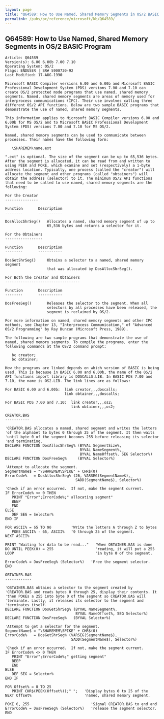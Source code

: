 ```yaml
---
layout: page
title: "Q64589: How to Use Named, Shared Memory Segments in OS/2 BASIC Program"
permalink: /pubs/pc/reference/microsoft/kb/Q64589/
---
```


## Q64589: How to Use Named, Shared Memory Segments in OS/2 BASIC Program

	Article: Q64589
	Version(s): 6.00 6.00b 7.00 7.10
	Operating System: OS/2
	Flags: ENDUSER | SR# S900730-92
	Last Modified: 17-AUG-1990
	
	Microsoft BASIC Compiler versions 6.00 and 6.00b and Microsoft BASIC
	Professional Development System (PDS) versions 7.00 and 7.10 can
	create OS/2 protected mode programs that use named, shared memory
	segments. Named, shared memory segments are areas of memory used for
	interprocess communications (IPC). Their use involves calling three
	different OS/2 API functions. Below are two sample BASIC programs that
	demonstrate the use of named, shared memory segments.
	
	This information applies to Microsoft BASIC Compiler versions 6.00 and
	6.00b for MS OS/2 and to Microsoft BASIC Professional Development
	System (PDS) versions 7.00 and 7.10 for MS OS/2.
	
	Named, shared memory segments can be used to communicate between
	processes. Their names have the following form:
	
	   \SHAREMEM\name.ext
	
	".ext" is optional. The size of the segment can be up to 65,536 bytes.
	After the segment is allocated, it can be read from and written to
	using PEEK and POKE, which examine and set (respectively) a 1-byte
	address location. Typically, one process (called the "creator") will
	allocate the segment and other programs (called "obtainers") will
	obtain the address (selector) to it. The minimum OS/2 API functions
	that need to be called to use named, shared memory segments are the
	following:
	
	For the Creator
	---------------
	
	Function       Description
	--------       -----------
	
	DosAllocShrSeg()   Allocates a named, shared memory segment of up to
	                   65,536 bytes and returns a selector for it.
	
	For the Obtainers
	-----------------
	
	Function       Description
	--------       -----------
	
	DosGetShrSeg()     Obtains a selector to a named, shared memory segment
	                   that was allocated by DosAllocShrSeg().
	
	For Both the Creator and Obtainers
	----------------------------------
	
	Function       Description
	--------       -----------
	
	DosFreeSeg()       Releases the selector to the segment. When all
	                   selectors by all processes have been released, the
	                   segment is reclaimed by OS/2.
	
	For more information on named, shared memory segments and other IPC
	methods, see Chapter 13, "Interprocess Communication," of "Advanced
	OS/2 Programming" by Ray Duncan (Microsoft Press, 1989).
	
	The following are two sample programs that demonstrate the use of
	named, shared memory segments. To compile the programs, enter the
	following commands at the OS/2 command prompt:
	
	   bc creator;
	   bc obtainer;
	
	How the programs are linked depends on which version of BASIC is being
	used. This is because in BASIC 6.00 and 6.00b, the name of the OS/2
	API functions import library is DOSCALLS.LIB. In BASIC PDS 7.00 and
	7.10, the name is OS2.LIB. The link lines are as follows:
	
	For BASIC 6.00 and 6.00b:  link creator,,,doscalls;
	                           link obtainer,,,doscalls;
	
	For BASIC PDS 7.00 and 7.10:  link creator,,,os2;
	                              link obtainer,,,os2;
	
	CREATOR.BAS
	-----------
	
	'CREATOR.BAS allocates a named, shared segment and writes the letters
	'of the alphabet to bytes 0 through 25 of the segment. It then waits
	'until byte 0 of the segment becomes 255 before releasing its selector
	'and terminating.
	DECLARE FUNCTION DosAllocShrSeg% (BYVAL SegmentSize%,
	                                  BYVAL NameSegment%,_
	                                  BYVAL NameOffset%, SEG Selector%)
	DECLARE FUNCTION DosFreeSeg%     (BYVAL Selector%)
	
	'Attempt to allocate the segment.
	SegmentName$ = "\SHAREMEM\SPIKE" + CHR$(0)
	ErrorCode%   = DosAllocShrSeg% (26, VARSEG(SegmentName$),_
	                                SADD(SegmentName$), Selector%)
	
	'Check if an error occurred.  If not, make the segment current.
	IF ErrorCode% <> 0 THEN
	   PRINT "Error";ErrorCode%;" allocating segment"
	   BEEP
	   END
	ELSE
	   DEF SEG = Selector%
	END IF
	
	FOR ASCII% = 65 TO 90         'Write the letters A through Z to bytes
	   POKE ASCII% - 65, ASCII%   '0 through 25 of the segment.
	NEXT ASCII%
	
	PRINT "Waiting for data to be read..."   'When OBTAINER.BAS is done
	DO UNTIL PEEK(0) = 255                   'reading, it will put a 255
	LOOP                                     'in byte 0 of the segment.
	
	ErrorCode% = DosFreeSeg% (Selector%)   'Free the segment selector.
	END
	
	OBTAINER.BAS
	------------
	
	'OBTAINER.BAS obtains a selector to the segment created by
	'CREATOR.BAS and reads bytes 0 through 25, display their contents. It
	'then POKEs a 255 into byte 0 of the segment so CREATOR.BAS will
	'terminate. Lastly, it releases its selector to the segment and
	'terminates itself.
	DECLARE FUNCTION DosGetShrSeg% (BYVAL NameSegment%,
	                                BYVAL NameOffset%, SEG Selector%)
	DECLARE FUNCTION DosFreeSeg%   (BYVAL Selector%)
	
	'Attempt to get a selector for the segment.
	SegmentName$ = "\SHAREMEM\SPIKE" + CHR$(0)
	ErrorCode%   = DosGetShrSeg% (VARSEG(SegmentName$),_
	                              SADD(SegmentName$), Selector%)
	
	'Check if an error occurred.  If not, make the segment current.
	IF ErrorCode% <> 0 THEN
	   PRINT "Error";ErrorCode%;" getting segment"
	   BEEP
	   END
	ELSE
	   DEF SEG = Selector%
	END IF
	
	FOR Offset% = 0 TO 25
	   PRINT CHR$(PEEK(Offset%));" ";   'Display bytes 0 to 25 of the
	NEXT Offset%                        'named, shared memory segment.
	
	POKE 0, 255                            'Signal CREATOR.BAS to end and
	ErrorCode% = DosFreeSeg% (Selector%)   'release the segment selector.
	END
